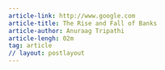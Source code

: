 ```yaml
---
article-link: http://www.google.com
article-title: The Rise and Fall of Banks
article-author: Anuraag Tripathi
article-lengh: 02m
tag: article
// layout: postlayout
---
```

